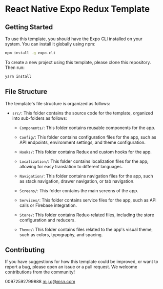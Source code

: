 # React Native Expo Redux Template


## Getting Started

To use this template, you should have the Expo CLI installed on your system. You can install it globally using npm:

```bash
npm install -g expo-cli
```

To create a new project using this template, please clone this repository. Then run:

```bash
yarn install
```

## File Structure

The template's file structure is organized as follows:

- `src/`: This folder contains the source code for the template, organized into sub-folders as follows:

  - `Components/`: This folder contains reusable components for the app.

  - `Config/`: This folder contains configuration files for the app, such as API endpoints, environment settings, and theme configuration.

  - `Hooks/`: This folder contains Redux and custom hooks for the app.

  - `Localization/`: This folder contains localization files for the app, allowing for easy translation to different languages.

  - `Navigation/`: This folder contains navigation files for the app, such as stack navigation, drawer navigation, or tab navigation.

  - `Screens/`: This folder contains the main screens of the app.

  - `Services/`: This folder contains service files for the app, such as API calls or Firebase integration.

  - `Store/`: This folder contains Redux-related files, including the store configuration and reducers.

  - `Theme/`: This folder contains files related to the app's visual theme, such as colors, typography, and spacing.


## Contributing

If you have suggestions for how this template could be improved, or want to report a bug, please open an issue or a pull request. We welcome contributions from the community!


00972592799888
m.j.g@msn.com